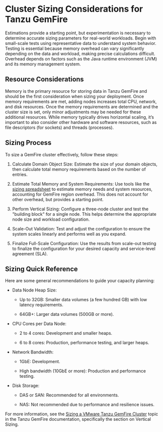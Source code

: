 # ​Cluster Sizing Considerations for Tanzu GemFire

Estimations provide a starting point, but experimentation is necessary to determine accurate sizing parameters for real-world workloads. Begin with small-scale tests using representative data to understand system behavior. Testing is essential because memory overhead can vary significantly depending on the data and workload, making precise calculations difficult. Overhead depends on factors such as the Java runtime environment (JVM) and its memory management system.

## Resource Considerations

Memory is the primary resource for storing data in Tanzu GemFire and should be the first consideration when sizing your deployment. Once memory requirements are met, adding nodes increases total CPU, network, and disk resources. Once the memory requirements are determined and the cluster size is set, only minor adjustments may be needed for these additional resources. While memory typically drives horizontal scaling, it’s important to also consider other hardware and software resources, such as file descriptors (for sockets) and threads (processes).

## Sizing Process

To size a GemFire cluster effectively, follow these steps:

1. Calculate Domain Object Size: Estimate the size of your domain objects, then calculate total memory requirements based on the number of entries.

2. Estimate Total Memory and System Requirements: Use tools like the
[sizing spreadsheet](../../../attachments/system_sizing_v1.xlsx) to estimate memory needs and system resources, accounting for GemFire region overhead. This does not account for other overhead, but provides a starting point.

3. Perform Vertical Sizing: Configure a three-node cluster and test the "building block" for a single node. This helps determine the appropriate node size and workload configuration.

4. Scale-Out Validation: Test and adjust the configuration to ensure the system scales linearly and performs well as you expand.

5. Finalize Full-Scale Configuration: Use the results from scale-out testing to finalize the configuration for your desired capacity and service-level agreement (SLA).


## Sizing Quick Reference

Here are some general recommendations to guide your capacity planning:

* Data Node Heap Size:

  * Up to 32GB: Smaller data volumes (a few hundred GB) with low latency requirements.

  * 64GB+: Larger data volumes (500GB or more).

* CPU Cores per Data Node:

  * 2 to 4 cores: Development and smaller heaps.

  * 6 to 8 cores: Production, performance testing, and larger heaps.

* Network Bandwidth:

  * 1GbE: Development.

  * High bandwidth (10GbE or more): Production and performance testing.

* Disk Storage:

  * DAS or SAN: Recommended for all environments.

  * NAS: Not recommended due to performance and resilience issues.

For more information, see the [Sizing a VMware Tanzu GemFire Cluster](https://techdocs.broadcom.com/us/en/vmware-tanzu/data-solutions/tanzu-gemfire/10-1/gf/configuring-cluster_config-cluster_sizing.html#vertical-sizing) topic in the Tanzu GemFire documentation, specifically the section on Vertical Sizing.